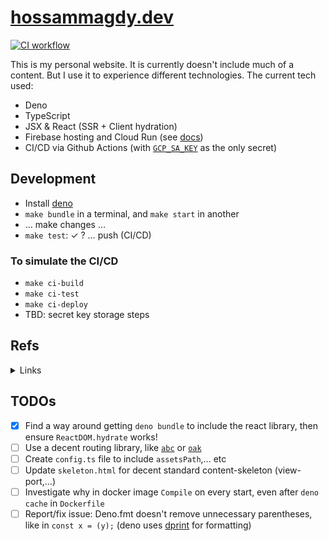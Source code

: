 # [hossammagdy.dev](https://hossammagdy.dev)

[![CI workflow](https://github.com/hossam-magdy/hossammagdy.dev/workflows/CI/badge.svg)](https://github.com/hossam-magdy/hossammagdy.dev/actions/workflows/ci.yml)

This is my personal website. It is currently doesn't include much of a content. But I use it to experience different technologies. The current tech used:

- Deno
- TypeScript
- JSX & React (SSR + Client hydration)
- Firebase hosting and Cloud Run (see [docs](https://firebase.google.com/docs/hosting/cloud-run))
- CI/CD via Github Actions (with [`GCP_SA_KEY`](https://cloud.google.com/iam/docs/creating-managing-service-account-keys) as the only secret)

## Development

- Install [deno](https://deno.land/)
- `make bundle` in a terminal, and `make start` in another
- … make changes …
- `make test`: ✓ ? … push (CI/CD)

### To simulate the CI/CD

- `make ci-build`
- `make ci-test`
- `make ci-deploy`
- TBD: secret key storage steps

## Refs

<details>
<summary>Links</summary>

- Deno chat: [old](https://gitter.im/denolife/Lobby) and [new](https://discord.com/channels/684898665143206084)

#### Running deno server on cloud

- https://firebase.google.com/docs/hosting/cloud-run
- https://cloud.google.com/run/docs/reference/container-contract#port
- https://github.com/hayd/deno-docker
- CLI: firebase: https://firebase.google.com/docs/cli
- CLI: gcloud: https://cloud.google.com/sdk/docs/
- https://console.cloud.google.com/apis/api/run.googleapis.com/overview
- (extra) AWS: https://youtu.be/MS5pzddwwqU

#### React and JSX

- https://dev.to/craigmorten/writing-a-react-ssr-app-in-deno-2m7
- https://github.com/denoland/deno/pull/3038
- https://github.com/denoland/deno/issues/4197
</details>

## TODOs

- [x] Find a way around getting `deno bundle` to include the react library, then ensure `ReactDOM.hydrate` works!
- [ ] Use a decent routing library, like [`abc`](https://deno.land/x/abc) or [`oak`](https://deno.land/x/oak)
- [ ] Create `config.ts` file to include `assetsPath`,… etc
- [ ] Update `skeleton.html` for decent standard content-skeleton (view-port,…)
- [ ] Investigate why in docker image `Compile` on every start, even after `deno cache` in `Dockerfile`
- [ ] Report/fix issue: Deno.fmt doesn't remove unnecessary parentheses, like in `const x = (y);` (deno uses [dprint](https://dprint.dev/playground/#code/MYewdgzgLgBAHjAvDAFARgJQG4BQQ/language/typescript) for formatting)

